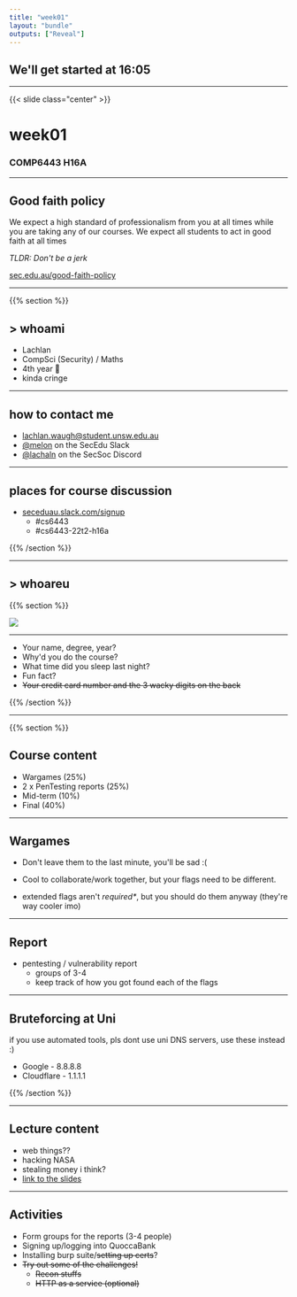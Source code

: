 ```yaml
---
title: "week01"
layout: "bundle"
outputs: ["Reveal"]
---
```


## We'll get started at 16:05

---

{{< slide class="center" >}}
# week01
### COMP6443 H16A 

---

## Good faith policy

We expect a high standard of professionalism from you at all times while you are taking any of our courses. We expect all students to act in good faith at all times

*TLDR: Don't be a jerk*

[sec.edu.au/good-faith-policy](https://sec.edu.au/good-faith-policy)

---

{{% section %}}

## > whoami

* Lachlan
* CompSci (Security) / Maths
* 4th year 👴
* kinda cringe

---

## how to contact me

* lachlan.waugh@student.unsw.edu.au
* [@melon]() on the SecEdu Slack
* [@lachaln]() on the SecSoc Discord

---

## places for course discussion

* [seceduau.slack.com/signup](https://seceduau.slack.com/signup)
    * #cs6443
    * #cs6443-22t2-h16a

{{% /section %}}

---

## > whoareu

{{% section %}}

![](../img/week01/icebreaker.jpg)

---

* Your name, degree, year?
* Why'd you do the course?
* What time did you sleep last night?
* Fun fact?
* ~~Your credit card number and the 3 wacky digits on the back~~

{{% /section %}}

---

{{% section %}}

## Course content
* Wargames (25%)
* 2 x PenTesting reports (25%)
* Mid-term (10%)
* Final (40%)

---

## Wargames
* Don't leave them to the last minute, you'll be sad :(

* Cool to collaborate/work together, but your flags need to be different.

* extended flags aren't *required\**, but you should do them anyway (they're way cooler imo)

---

## Report
* pentesting / vulnerability report
    * groups of 3-4
    * keep track of how you got found each of the flags

---

## Bruteforcing at Uni
if you use automated tools, pls dont use uni DNS servers, use these instead :)
* Google - 8.8.8.8
* Cloudflare - 1.1.1.1

{{% /section %}}

---

## Lecture content
* web things??
* hacking NASA
* stealing money i think?
* [link to the slides](https://view.officeapps.live.com/op/view.aspx?src=https%3A%2F%2Fmedia%2Eopenlearning%2Ecom%3A443%2FYeBDzZwyMePLbywk2UP9dScLxXrwUC68zPH4RxzXBivAM6tgYStqQKaYd75sPJuo%2E1653952985%2FCOMP6443%5FWeek%5F1%5Fv1%2E1%2Epptx&wdSlideId=256&wdModeSwitchTime=1654101511864)

---

## Activities
* Form groups for the reports (3-4 people)
* Signing up/logging into QuoccaBank
* Installing burp suite/~~setting up certs~~?
* ~~Try out some of the challenges!~~
    * ~~Recon stuffs~~
    * ~~HTTP as a service (optional)~~